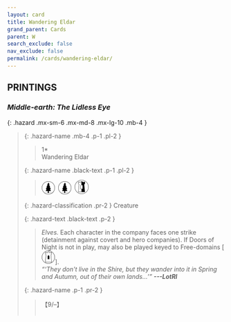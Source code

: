 ```yaml
---
layout: card
title: Wandering Eldar
grand_parent: Cards
parent: W
search_exclude: false
nav_exclude: false
permalink: /cards/wandering-eldar/
---
```


## PRINTINGS


### _Middle-earth: The Lidless Eye_

{: .hazard .mx-sm-6 .mx-md-8 .mx-lg-10 .mb-4 }
> {: .hazard-name .mb-4 .p-1 .pl-2 }
> > <div class="hazard-mp">1*</div>
> > <div class="card-name">Wandering Eldar</div>
>
> {: .hazard-name .black-text .p-1 .pl-2 }
> > ![](/assets/images/wilderness.svg)&ensp;![](/assets/images/wilderness.svg)&ensp;![](/assets/images/border-land.svg)
>
> {: .hazard-classification .pr-2 }
> Creature
>
> {: .hazard-text .black-text .p-2 }
> > _Elves._ Each character in the company faces one strike (detainment against covert and hero companies). If Doors of Night is not in play, may also be played keyed to Free-domains \[![](/assets/images/free-domain.svg)].   <br>_“‘They don't live in the Shire, but they wander into it in Spring and Autumn, out of their own lands...’”_ ***---&#65279;LotRI*** 
>
> {: .hazard-name .p-1 .pr-2 }
> > <div class="card-shield">【9/&ndash;】</div>
> > <div class="card-corruption">&nbsp;</div>
